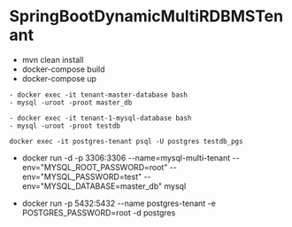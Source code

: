 # SpringBootDynamicMultiRDBMSTenant

- mvn clean install
- docker-compose build
- docker-compose up


```
- docker exec -it tenant-master-database bash
- mysql -uroot -proot master_db
```
```
- docker exec -it tenant-1-mysql-database bash
- mysql -uroot -proot testdb
```
```
docker exec -it postgres-tenant psql -U postgres testdb_pgs
```


- docker run -d  -p  3306:3306 --name=mysql-multi-tenant --env="MYSQL_ROOT_PASSWORD=root" --env="MYSQL_PASSWORD=test" --env="MYSQL_DATABASE=master_db" mysql


- docker run -p 5432:5432 --name postgres-tenant -e POSTGRES_PASSWORD=root -d postgres